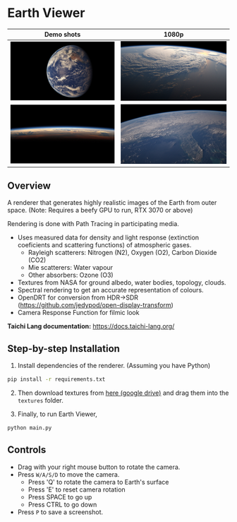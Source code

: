 # <a name="title">Earth Viewer</a>
Demo shots             |  1080p
:-------------------------:|:-------------------------:
![Earth render 1](screenshot/Film%20comparison/Ektachrome%2064.jpg) | ![Earth render 2](screenshot/main.py-2023-12-05-184411.jpg)
![Earth render 1](screenshot/main.py-2023-12-05-002427.jpg) | ![Earth render 2](screenshot/main.py-2024-01-07-210900.jpg)


## Overview
A renderer that generates highly realistic images of the Earth from outer space. 
(Note: Requires a beefy GPU to run, RTX 3070 or above)

Rendering is done with Path Tracing in participating media. 
+ Uses measured data for density and light response (extinction coeficients and scattering functions) of atmospheric gases.
  + Rayleigh scatterers: Nitrogen (N2), Oxygen (O2),  Carbon Dioxide (CO2)
  + Mie scatterers: Water vapour
  + Other absorbers: Ozone (O3)
+ Textures from NASA for ground albedo, water bodies, topology, clouds.
+ Spectral rendering to get an accurate representation of colours.
+ OpenDRT for conversion from HDR->SDR (https://github.com/jedypod/open-display-transform)
+ Camera Response Function for filmic look

**Taichi Lang documentation:** https://docs.taichi-lang.org/

## Step-by-step Installation

1. Install dependencies of the renderer. (Assuming you have Python)
```bash
pip install -r requirements.txt
```

2. Then download textures from [here (google drive)](https://drive.google.com/drive/folders/1RPspOXGj9JEV4nX78C5mGNWEgzic9dsv?usp=sharing)
and drag them into the `textures` folder.

3. Finally, to run Earth Viewer,
```bash
python main.py
```


## Controls

+ Drag with your right mouse button to rotate the camera.
+ Press `W/A/S/D` to move the camera.
  + Press 'Q' to rotate the camera to Earth's surface
  + Press 'E' to reset camera rotation
  + Press SPACE to go up
  + Press CTRL to go down
+ Press `P` to save a screenshot.

